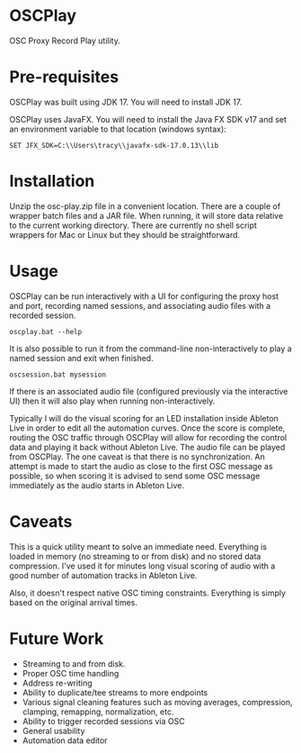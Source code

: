 # OSCPlay
OSC Proxy Record Play utility.


# Pre-requisites
OSCPlay was built using JDK 17.  You will need to
install JDK 17.

OSCPlay uses JavaFX.  You will need to install the Java FX SDK v17 and set an environment variable
to that location (windows syntax):
```
SET JFX_SDK=C:\\Users\tracy\\javafx-sdk-17.0.13\\lib
```

# Installation
Unzip the osc-play.zip file in a convenient location.  There are a couple of wrapper batch files and a JAR file.  When running, it will store data relative to the current working directory.  There are currently no shell script wrappers for Mac or Linux but they should be straightforward.


# Usage
OSCPlay can be run interactively with a UI for configuring the proxy host and port, recording named sessions, and associating audio files with a recorded session.
```
oscplay.bat --help
```


It is also possible to run it from the command-line non-interactively to play a named session and exit when finished.
```
oscsession.bat mysession
```

If there is an associated audio file (configured previously via the interactive UI) then it will also play when running non-interactively.

Typically I will do the visual scoring for an LED installation inside Ableton Live in order to edit all the automation curves.  Once the score is complete, routing the OSC traffic through OSCPlay will allow for recording the control data and playing it back without Ableton Live.  The audio file can be played from OSCPlay.  The one caveat is that there is no synchronization.  An attempt is made to start the audio as close to the first OSC message as possible, so when scoring it is advised to send some OSC message immediately as the audio starts in Ableton Live.

# Caveats
This is a quick utility meant to solve an immediate need.  Everything is loaded in memory (no streaming to or from disk) and no stored data compression.  I've used it for minutes long visual scoring of audio with a good number of automation tracks in Ableton Live.

Also, it doesn't respect native OSC timing constraints.  Everything is simply based on the original arrival times.

# Future Work
* Streaming to and from disk.
* Proper OSC time handling
* Address re-writing
* Ability to duplicate/tee streams to more endpoints
* Various signal cleaning features such as moving averages, compression, clamping, remapping, normalization, etc.
* Ability to trigger recorded sessions via OSC 
* General usability
* Automation data editor



